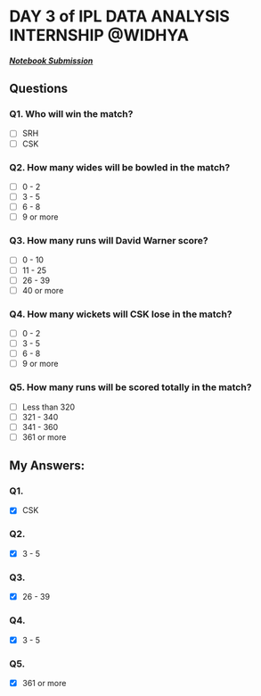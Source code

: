 # DAY 3 of IPL DATA ANALYSIS INTERNSHIP @WIDHYA
##### [Notebook Submission](https://github.com/shashwatk1/IPL_Data_Analysis/blob/main/Day_3_13_October/Day_3.ipynb)
## Questions
### Q1. Who will win the match?
- [ ] SRH
- [ ] CSK

### Q2. How many wides will be bowled in the match?
- [ ] 0 - 2 
- [ ] 3 - 5
- [ ] 6 - 8
- [ ] 9 or more

### Q3. How many runs will David Warner score?
- [ ] 0 - 10
- [ ] 11 - 25
- [ ] 26 - 39
- [ ] 40 or more

### Q4. How many wickets will CSK lose in the match?
- [ ] 0 - 2
- [ ] 3 - 5
- [ ] 6 - 8
- [ ] 9 or more

### Q5. How many runs will be scored totally in the match?
- [ ] Less than 320
- [ ] 321 - 340
- [ ] 341 - 360
- [ ] 361 or more

## My Answers:
### Q1.
- [x] CSK
### Q2.
- [x] 3 - 5
### Q3.
- [x] 26 - 39
### Q4.
- [x] 3 - 5
### Q5.
- [x] 361 or more

